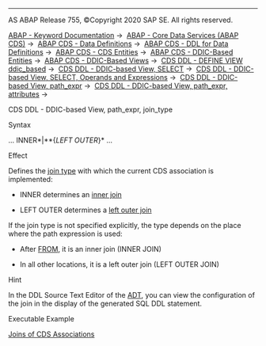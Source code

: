   

* * *

AS ABAP Release 755, ©Copyright 2020 SAP SE. All rights reserved.

[ABAP - Keyword Documentation](https://help.sap.com/doc/abapdocu_755_index_htm/7.55/en-US/abenabap.htm) →  [ABAP - Core Data Services (ABAP CDS)](https://help.sap.com/doc/abapdocu_755_index_htm/7.55/en-US/abencds.htm) →  [ABAP CDS - Data Definitions](https://help.sap.com/doc/abapdocu_755_index_htm/7.55/en-US/abencds_entities.htm) →  [ABAP CDS - DDL for Data Definitions](https://help.sap.com/doc/abapdocu_755_index_htm/7.55/en-US/abencds_f1_ddl_syntax.htm) →  [ABAP CDS - CDS Entities](https://help.sap.com/doc/abapdocu_755_index_htm/7.55/en-US/abencds_view_entity.htm) →  [ABAP CDS - DDIC-Based Entities](https://help.sap.com/doc/abapdocu_755_index_htm/7.55/en-US/abencds_ddic_entity.htm) →  [ABAP CDS - DDIC-Based Views](https://help.sap.com/doc/abapdocu_755_index_htm/7.55/en-US/abencds_v1_views.htm) →  [CDS DDL - DEFINE VIEW ddic\_based](https://help.sap.com/doc/abapdocu_755_index_htm/7.55/en-US/abencds_define_view_v1.htm) →  [CDS DDL - DDIC-based View, SELECT](https://help.sap.com/doc/abapdocu_755_index_htm/7.55/en-US/abencds_select_statement_v1.htm) →  [CDS DDL - DDIC-based View, SELECT, Operands and Expressions](https://help.sap.com/doc/abapdocu_755_index_htm/7.55/en-US/abencds_operands_and_expr_v1.htm) →  [CDS DDL - DDIC-based View, path\_expr](https://help.sap.com/doc/abapdocu_755_index_htm/7.55/en-US/abencds_path_expression_v1.htm) →  [CDS DDL - DDIC-based View, path\_expr, attributes](https://help.sap.com/doc/abapdocu_755_index_htm/7.55/en-US/abencds_path_expr_attr_v1.htm) → 

CDS DDL - DDIC-based View, path\_expr, join\_type

Syntax

... INNER*|**{*LEFT OUTER*}* ...

Effect

Defines the [join type](https://help.sap.com/doc/abapdocu_755_index_htm/7.55/en-US/abenjoin_type_glosry.htm "Glossary Entry") with which the current CDS association is implemented:

-   INNER determines an [inner join](https://help.sap.com/doc/abapdocu_755_index_htm/7.55/en-US/abeninner_join_glosry.htm "Glossary Entry")

-   LEFT OUTER determines a [left outer join](https://help.sap.com/doc/abapdocu_755_index_htm/7.55/en-US/abenleft_outer_join_glosry.htm "Glossary Entry")

If the join type is not specified explicitly, the type depends on the place where the path expression is used:

-   After [FROM](https://help.sap.com/doc/abapdocu_755_index_htm/7.55/en-US/abencds_select_statement_v1.htm), it is an inner join (INNER JOIN)

-   In all other locations, it is a left outer join (LEFT OUTER JOIN)

Hint

In the DDL Source Text Editor of the [ADT](https://help.sap.com/doc/abapdocu_755_index_htm/7.55/en-US/abenadt_glosry.htm "Glossary Entry"), you can view the configuration of the join in the display of the generated SQL DDL statement.

Executable Example

[Joins of CDS Associations](https://help.sap.com/doc/abapdocu_755_index_htm/7.55/en-US/abencds_assoc_join_v1_abexa.htm)